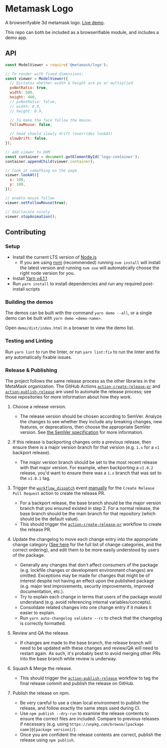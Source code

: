 # Metamask Logo

A browserifyable 3d metamask logo. [Live demo](https://metamask.github.io/logo/).

This repo can both be included as a browserifiable module, and includes a demo app.

## API

```javascript
const ModelViewer = require('@metamask/logo');

// To render with fixed dimensions:
const viewer = ModelViewer({
  // Dictates whether width & height are px or multiplied
  pxNotRatio: true,
  width: 500,
  height: 400,
  // pxNotRatio: false,
  // width: 0.9,
  // height: 0.9,

  // To make the face follow the mouse.
  followMouse: false,

  // head should slowly drift (overrides lookAt)
  slowDrift: false,
});

// add viewer to DOM
const container = document.getElementById('logo-container');
container.appendChild(viewer.container);

// look at something on the page
viewer.lookAt({
  x: 100,
  y: 100,
});

// enable mouse follow
viewer.setFollowMouse(true);

// deallocate nicely
viewer.stopAnimation();
```

## Contributing

### Setup

- Install the current LTS version of [Node.js](https://nodejs.org)
  - If you are using [nvm](https://github.com/creationix/nvm#installation) (recommended) running `nvm install` will install the latest version and running `nvm use` will automatically choose the right node version for you.
- Install [Yarn v4.1.1](https://yarnpkg.com/getting-started/install)
- Run `yarn install` to install dependencies and run any required post-install scripts

### Building the demos

The demos can be built with the command `yarn demo --all`, or a single demo can be built with `yarn demo <demo-name>`.

Open `demo/dist/index.html` in a browser to view the demo list.

### Testing and Linting

Run `yarn lint` to run the linter, or run `yarn lint:fix` to run the linter and fix any automatically fixable issues.

### Release & Publishing

The project follows the same release process as the other libraries in the MetaMask organization. The GitHub Actions [`action-create-release-pr`](https://github.com/MetaMask/action-create-release-pr) and [`action-publish-release`](https://github.com/MetaMask/action-publish-release) are used to automate the release process; see those repositories for more information about how they work.

1. Choose a release version.

   - The release version should be chosen according to SemVer. Analyze the changes to see whether they include any breaking changes, new features, or deprecations, then choose the appropriate SemVer version. See [the SemVer specification](https://semver.org/) for more information.

2. If this release is backporting changes onto a previous release, then ensure there is a major version branch for that version (e.g. `1.x` for a `v1` backport release).

   - The major version branch should be set to the most recent release with that major version. For example, when backporting a `v1.0.2` release, you'd want to ensure there was a `1.x` branch that was set to the `v1.0.1` tag.

3. Trigger the [`workflow_dispatch`](https://docs.github.com/en/actions/reference/events-that-trigger-workflows#workflow_dispatch) event [manually](https://docs.github.com/en/actions/managing-workflow-runs/manually-running-a-workflow) for the `Create Release Pull Request` action to create the release PR.

   - For a backport release, the base branch should be the major version branch that you ensured existed in step 2. For a normal release, the base branch should be the main branch for that repository (which should be the default value).
   - This should trigger the [`action-create-release-pr`](https://github.com/MetaMask/action-create-release-pr) workflow to create the release PR.

4. Update the changelog to move each change entry into the appropriate change category ([See here](https://keepachangelog.com/en/1.0.0/#types) for the full list of change categories, and the correct ordering), and edit them to be more easily understood by users of the package.

   - Generally any changes that don't affect consumers of the package (e.g. lockfile changes or development environment changes) are omitted. Exceptions may be made for changes that might be of interest despite not having an effect upon the published package (e.g. major test improvements, security improvements, improved documentation, etc.).
   - Try to explain each change in terms that users of the package would understand (e.g. avoid referencing internal variables/concepts).
   - Consolidate related changes into one change entry if it makes it easier to explain.
   - Run `yarn auto-changelog validate --rc` to check that the changelog is correctly formatted.

5. Review and QA the release.

   - If changes are made to the base branch, the release branch will need to be updated with these changes and review/QA will need to restart again. As such, it's probably best to avoid merging other PRs into the base branch while review is underway.

6. Squash & Merge the release.

   - This should trigger the [`action-publish-release`](https://github.com/MetaMask/action-publish-release) workflow to tag the final release commit and publish the release on GitHub.

7. Publish the release on npm.

   - Be very careful to use a clean local environment to publish the release, and follow exactly the same steps used during CI.
   - Use `npm publish --dry-run` to examine the release contents to ensure the correct files are included. Compare to previous releases if necessary (e.g. using `https://unpkg.com/browse/[package name]@[package version]/`).
   - Once you are confident the release contents are correct, publish the release using `npm publish`.
